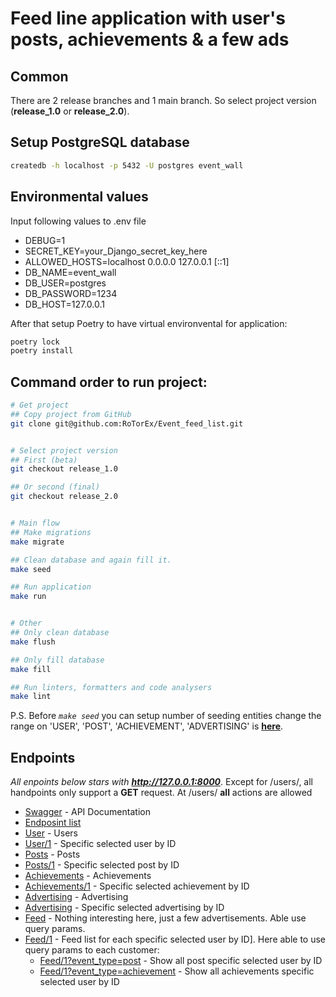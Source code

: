# Feed line application with user's posts, achievements & a few ads


## Common

There are 2 release branches and 1 main branch. So select project version (**release_1.0** or **release_2.0**).


## Setup PostgreSQL database

```zsh
createdb -h localhost -p 5432 -U postgres event_wall
```


## Environmental values

Input following values to .env file
- DEBUG=1
- SECRET_KEY=your_Django_secret_key_here
- ALLOWED_HOSTS=localhost 0.0.0.0 127.0.0.1 [::1]
- DB_NAME=event_wall
- DB_USER=postgres
- DB_PASSWORD=1234
- DB_HOST=127.0.0.1

After that setup Poetry to have virtual environvental for application:

```zsh
poetry lock
poetry install
```


## Command order to run project:

```zsh
# Get project
## Copy project from GitHub
git clone git@github.com:RoTorEx/Event_feed_list.git


# Select project version
## First (beta)
git checkout release_1.0

## Or second (final)
git checkout release_2.0


# Main flow
## Make migrations
make migrate

## Clean database and again fill it.
make seed

## Run application
make run


# Other
## Only clean database
make flush

## Only fill database
make fill

## Run linters, formatters and code analysers
make lint
```

P.S. Before _`make seed`_ you can setup number of seeding entities change the range on 'USER', 'POST', 'ACHIEVEMENT', 'ADVERTISING' is **[here](./app/management/commands/seed.py)**.


## Endpoints

_All enpoints below stars with **http://127.0.0.1:8000**_.
Except for /users/, all handpoints only support a **GET** request. At /users/ **all** actions are allowed

- [Swagger](http://127.0.0.1:8000/swagger/) - API Documentation
- [Endposint list](http://127.0.0.1:8000/api/v1/)
- [User](http://127.0.0.1:8000/api/v1/users/) - Users
- [User/1](http://127.0.0.1:8000/api/v1/users/1) - Specific selected user by ID
- [Posts](http://127.0.0.1:8000/api/v1/posts/) - Posts
- [Posts/1](http://127.0.0.1:8000/api/v1/posts/) - Specific selected post by ID
- [Achievements](http://127.0.0.1:8000/api/v1/achievements/) - Achievements
- [Achievements/1](http://127.0.0.1:8000/api/v1/achievements/) - Specific selected achievement by ID
- [Advertising](http://127.0.0.1:8000/api/v1/ads/) - Advertising
- [Advertising](http://127.0.0.1:8000/api/v1/ads/1) - Specific selected advertising by ID
- [Feed](http://127.0.0.1:8000/api/v1/feed/) - Nothing interesting here, just a few advertisements. Able use query params.
- [Feed/1](http://127.0.0.1:8000/api/v1/feed/1) - Feed list for each specific selected user by ID].  Here able to use query params to each customer:
  - [Feed/1?event_type=post](http://127.0.0.1:8000/api/v1/feed/1/?event_type=post) - Show all post specific selected user by ID
  - [Feed/1?event_type=achievement](http://127.0.0.1:8000/api/v1/feed/1/?event_type=achievement) - Show all achievements specific selected user by ID
